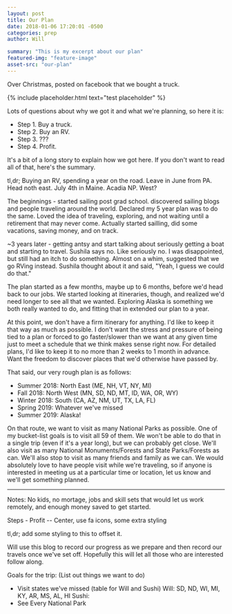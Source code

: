 ```yaml
---
layout: post
title: Our Plan
date: 2018-01-06 17:20:01 -0500
categories: prep
author: Will

summary: "This is my excerpt about our plan"
featured-img: "feature-image"
asset-src: "our-plan"
---
```


Over Christmas, posted on facebook that we bought a truck. 

{% include placeholder.html text="test placeholder" %}

Lots of questions about why we got it and what we're planning, so here it is:

<ul class="fa-ul list-center">
<li><span class="fa-li"><i class="fas fa-check-square"></i></span>Step 1. Buy a truck.</li>
<li><span class="fa-li"><i class="fas fa-spinner fa-pulse"></i></span>Step 2. Buy an RV.</li>
<li><span class="fa-li"><i class="far fa-square"></i></span>Step 3. ???</li>
<li><span class="fa-li"><i class="far fa-square"></i></span>Step 4. Profit.</li>
</ul>

It's a bit of a long story to explain how we got here. If you don't want to read all of that, here's the summary.

<div class="boxed-text">
tl,dr; Buying an RV, spending a year on the road. Leave in June from PA. Head noth east. July 4th in Maine. Acadia NP. West?
</div>

The beginnings - started sailing post grad school. discovered sailing blogs and people traveling around the world. Declared my 5 year plan was to do the same. Loved the idea of traveling, exploring, and not waiting until a retirement that may never come. Actually started sailling, did some vacations, saving money, and on track. 

~3 years later - getting antsy and start talking about seriously getting a boat and starting to travel. Sushila says no. Like seriously no. I was disappointed, but still had an itch to do something. Almost on a whim, suggested that we go RVing instead. Sushila thought about it and said, "Yeah, I guess we could do that." 

The plan started as a few months, maybe up to 6 months, before we'd head back to our jobs. We started looking at itineraries, though, and realized we'd need longer to see all that we wanted. Exploring Alaska is something we both really wanted to do, and fitting that in extended our plan to a year.

At this point, we don't have a firm itinerary for anything. I'd like to keep it that way as much as possible. I don't want the stress and pressure of being tied to a plan or forced to go faster/slower than we want at any given time just to meet a schedule that we think makes sense right now. For detailed plans, I'd like to keep it to no more than 2 weeks to 1 month in advance. Want the freedom to discover places that we'd otherwise have passed by.

That said, our very rough plan is as follows:
* Summer 2018: North East (ME, NH, VT, NY, MI)
* Fall 2018: North West (MN, SD, ND, MT, ID, WA, OR, WY)
* Winter 2018: South (CA, AZ, NM, UT, TX, LA, FL)
* Spring 2019: Whatever we've missed
* Summer 2019: Alaska!

On that route, we want to visit as many National Parks as possible. One of my bucket-list goals is to visit all 59 of them. We won't be able to do that in a single trip (even if it's a year long), but we can probably get close. We'll also visit as many National Monuments/Forests and State Parks/Forests as can. We'll also stop to visit as many friends and family as we can. We would absolutely love to have people visit while we're traveling, so if anyone is interested in meeting us at a particular time or location, let us know and we'll get something planned.


-------------------------------------
Notes:
No kids, no mortage, jobs and skill sets that would let us work remotely, and enough money saved to get started.

Steps - Profit -- Center, use fa icons, some extra styling

tl,dr; add some styling to this to offset it.

Will use this blog to record our progress as we prepare and then record our travels once we've set off. Hopefully this will let all those who are interested follow along.

Goals for the trip: (List out things we want to do)
* Visit states we've missed (table for Will and Sushi)
	Will: SD, ND, WI, MI, KY, AR, MS, AL, HI
	Sushi: 
* See Every National Park